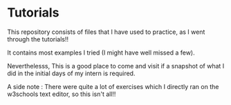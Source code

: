 # Tutorials
This repository consists of files that I have used to practice, as I went through the tutorials!!

It contains most examples I tried (I might have well missed a few).

Neverthelesss, This is a good place to come and visit if a snapshot of what I did in the initial days of my intern is required.

A side note : There were quite a lot of exercises which I directly ran on the w3schools text editor, so this isn't all!!
